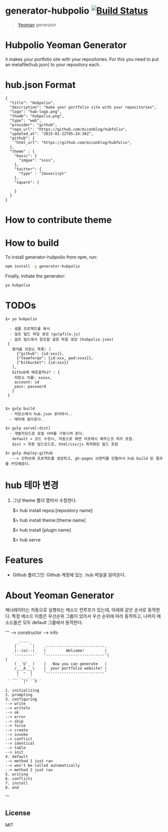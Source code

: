 # generator-hubpolio [![Build Status](https://secure.travis-ci.org/miconblog/generator-hubpolio.png?branch=master)](https://travis-ci.org/miconblog/generator-hubpolio)

> [Yeoman](http://yeoman.io) generator

# Hubpolio Yeoman Generator
it makes your portfolio site with your repositories. For this you need to put an metafile(hub.json) to your repository each.

# hub.json Format
    { 
      "title": "Hubpolio",
      "description": "make your portfolio site with your repositories",
      "logo": "hub-logo.png",
      "thumb": "hubpolio.png",
      "type": "web",
      "provider": "github",
      "repo_url": "https://github.com/miconblog/hubfolio",
      "updated_at": "2015-01-22T05:24:36Z",
      "github": {
        "html_url": "https://github.com/miconblog/hubfolio",
      },
      "theme" : {
        "basic": {
          "imgae": "ssss",
        },
        "twitter": {
          "type" : "Javascirpt"
        },
        "square": {
          
        }
      }
    }

# How to contribute theme



# How to build

To install generator-hubpolio from npm, run:

```bash
npm install -g generator-hubpolio
```

Finally, initiate the generator:

```bash
yo hubpolio
```

# TODOs

    $> yo hubpolio

      - 샘플 프로젝트를 복사 
      - 걸프 빌드 파일 생성 (gulpfile.js)
      - 걸프 빌드에서 참조할 설정 파일 생성 (hubpolio.json)
     {
       땡겨올 저장소 목록: [
         {"github": {id:xxx}},
         {"teamforge": {id:xxx, pwd:xxxx}},
         {"bitbucket": {id:xxx}}
       ],
       Github에 배포할꺼냐? : {
        저장소 이름: xxxxx,
        account: id
        pass: password
       }
     }


    $> gulp build
      - 저장소에서 hub.json 읽어와서..
      - 테마에 꽂아준다. 

    $> gulp serve[:dist]
      - 개발자모드로 로컬 서버를 구동시켜 준다. 
       default > 코드 수정시, 자동으로 화면 리프래시 해주는것 까지 포함. 
       dist > 최종 빌드모드로, html/css/js 최적화된 빌드 포함 

    $> gulp deploy:github
      ---> 깃허브에 프로젝트를 생성하고, gh-pages 브랜치를 만들어서 hub build 된 결과를 커밋해준다. 

# hub 테마 변경
 1. 그냥 theme 폴더 열어서 수정한다. 



    $> hub install repos:[repository name] 
  
    $> hub install theme:[theme name]


    $> hub install [plugin name]


    $> hub serve



# Features
 - Github 플러그인: Github 계정에 있는 .hub 파일을 읽어온다. 

# About Yeoman Generator 
제너레이터는 자동으로 실행되는 메소드 런루프가 있는데, 아래와 같은 순서로 동작한다. 
특정 메소드 이름은 우선순위 그룹이 있어서 우선 순위에 따라 동작하고, 
나머지 메소드들은 모두 default 그룹에서 동작한다.

'''
    --> constructor
    --> info

         _-----_
        |       |    .--------------------------.
        |--(o)--|    |         Welcome!         |
       `---------´   '--------------------------'|                          |
        ( _´U`_ )    |   Now you can generate   |
        /___A___\    |  your portfolio website! |
         |  ~  |     '--------------------------'
       __'.___.'__
     ´   `  |° ´ Y `

    1. initializing
    2. prompting
    3. configuring
    --> write
    --> writeln
    --> ok
    --> error
    --> skip
    --> force
    --> create
    --> invoke
    --> conflict
    --> identical
    --> table
    --> init
    4. default
    --> method 1 just ran
    --> won't be called automatically
    --> method 2 just ran
    5. writing
    6. conflicts
    7. install
    8. end
'''

## License

MIT